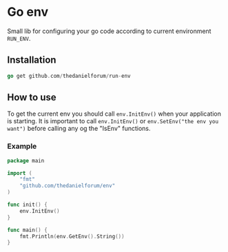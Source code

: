 # Go env

Small lib for configuring your go code according to current environment `RUN_ENV`.

## Installation
```go
go get github.com/thedanielforum/run-env
```

## How to use
To get the current env you should call `env.InitEnv()` when your application is starting.
It is important to call `env.InitEnv()` or `env.SetEnv("the env you want")` before calling any og the "IsEnv" functions.

### Example
```go
package main

import (
    "fmt"
    "github.com/thedanielforum/env"
)

func init() {
    env.InitEnv()
}

func main() {
    fmt.Println(env.GetEnv().String())
}
```
